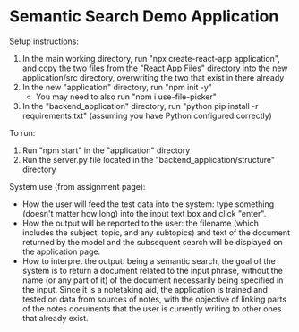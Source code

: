 # Semantic Search Demo Application
Setup instructions:
1. In the main working directory, run "npx create-react-app application", and copy the two files from the "React App Files" directory into the new application/src directory, overwriting the two that exist in there already
2. In the new "application" directory, run "npm init -y"
    - You may need to also run "npm i use-file-picker"
3. In the "backend_application" directory, run "python pip install -r requirements.txt" (assuming you have Python configured correctly)

To run:
1. Run "npm start" in the "application" directory
2. Run the server.py file located in the "backend_application/structure" directory

System use (from assignment page):  
- How the user will feed the test data into the system: type something (doesn't matter how long) into the input text box and click "enter".
- How the output will be reported to the user: the filename (which includes the subject, topic, and any subtopics) and text of the document returned by the model and the subsequent search will be displayed on the application page.
- How to interpret the output: being a semantic search, the goal of the system is to return a document related to the input phrase, without the name (or any part of it) of the document necessarily being specified in the input. Since it is a notetaking aid, the application is trained and tested on data from sources of notes, with the objective of linking parts of the notes documents that the user is currently writing to other ones that already exist.